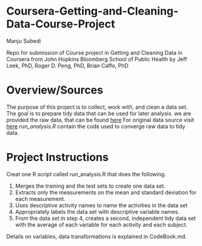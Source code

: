 # Coursera-Getting-and-Cleaning-Data-Course-Project

Manju Subedi

Repo for submission of Course project in Getting and Cleaning Data in Coursera from John Hopkins Bloomberg School of Public Health by Jeff Leek, PhD, Roger D. Peng, PhD, Brian Caffo, PhD

# Overview/Sources
The purpose of this project is to collect, work with, and clean a data set. The goal is to prepare tidy data that can be used for later analysis. we are provided the raw data, that can be found 
[ here](https://d396qusza40orc.cloudfront.net/getdata%2Fprojectfiles%2FUCI%20HAR%20Dataset.zip)
For original data source visit [here]( http://archive.ics.uci.edu/ml/datasets/Human+Activity+Recognition+Using+Smartphones)
*run_analysis.R* contain the code used to converge raw data to tidy data.

# Project Instructions
Creat one R script called run_analysis.R that does the following. 
1.  Merges the training and the test sets to create one data set.
2.  Extracts only the measurements on the mean and standard deviation for each measurement. 
3.  Uses descriptive activity names to name the activities in the data set
4.  Appropriately labels the data set with descriptive variable names. 
5. From the data set in step 4, creates a second, independent tidy data set with the average of each variable for each activity and each subject.

Details on variables, data transformations is explained in CodeBook.md. 
